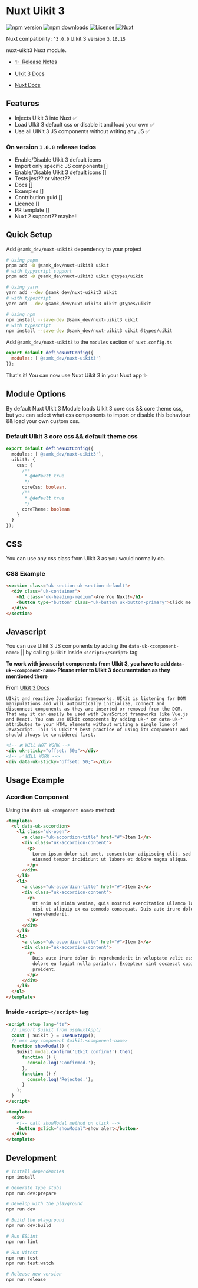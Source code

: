 # Nuxt Uikit 3

[![npm version][npm-version-src]][npm-version-href]
[![npm downloads][npm-downloads-src]][npm-downloads-href]
[![License][license-src]][license-href]
[![Nuxt][nuxt-src]][nuxt-href]

Nuxt compatibility: `^3.0.0`
UIkit 3 version `3.16.15`

nuxt-uikit3 Nuxt module.

- [✨ &nbsp;Release Notes](/CHANGELOG.md)
  <!-- - [🏀 Online playground](https://stackblitz.com/github/your-org/nuxt-uikit3?file=playground%2Fapp.vue) -->
  <!-- - [📖 &nbsp;Documentation](https://example.com) -->

- [UIkit 3 Docs](https://getuikit.com/docs/introduction)
- [Nuxt Docs](https://nuxt.com/docs/getting-started/introduction)

## Features

- Injects UIkit 3 into Nuxt ✅
- Load UIkit 3 default css or disable it and load your own ✅
- Use all UIKit 3 JS components without writing any JS ✅

### On version `1.0.0` release **todos**

- Enable/Disable Uikit 3 default icons
- Import only specific JS components []
- Enable/Disable Uikit 3 default icons []
- Tests jest?? or vitest??
- Docs []
- Examples []
- Contribution guid []
- Licence []
- PR template []
- Nuxt 2 support?? maybe!!

## Quick Setup

Add `@samk_dev/nuxt-uikit3` dependency to your project

```bash
# Using pnpm
pnpm add -D @samk_dev/nuxt-uikit3 uikit
# with typyscript support
pnpm add -D @samk_dev/nuxt-uikit3 uikit @types/uikit

# Using yarn
yarn add --dev @samk_dev/nuxt-uikit3 uikit
# with typescript
yarn add --dev @samk_dev/nuxt-uikit3 uikit @types/uikit

# Using npm
npm install --save-dev @samk_dev/nuxt-uikit3 uikit
# with typescript
npm install --save-dev @samk_dev/nuxt-uikit3 uikit @types/uikit
```

Add `@samk_dev/nuxt-uikit3` to the `modules` section of `nuxt.config.ts`

```js
export default defineNuxtConfig({
  modules: ['@samk_dev/nuxt-uikit3']
});
```

That's it! You can now use Nuxt Uikit 3 in your Nuxt app ✨

## Module Options

By default Nuxt UIkit 3 Module loads UIkit 3 core css && core theme css, but you can select what css components to import or disable this behaviour && load your own custom css.

### Default UIkit 3 core css && default theme css

```ts
export default defineNuxtConfig({
  modules: ['@samk_dev/nuxt-uikit3'],
  uikit3: {
    css: {
      /**
       * @default true
       */
      coreCss: boolean,
      /**
       * @default true
       */
      coreTheme: boolean
    }
  }
});
```

## CSS

You can use any css class from UIkit 3 as you would normally do.

### CSS Example

```html
<section class="uk-section uk-section-default">
  <div class="uk-container">
    <h1 class="uk-heading-medium">Are You Nuxt!</h1>
    <button type="button" class="uk-button uk-button-primary">Click me!</button>
  </div>
</section>
```

## Javascript

You can use UIkit 3 JS components by adding the `data-uk-<component-name>` || by calling `$uikit` inside `<script></script>` tag

**To work with javascript components from UIkit 3, you have to add `data-uk-<component-name>`
Please refer to UIkit 3 documentation as they mentioned there**

From [UIkit 3 Docs](https://getuikit.com/docs/javascript)

`UIkit and reactive JavaScript frameworks. UIkit is listening for DOM manipulations and will automatically initialize, connect and disconnect components as they are inserted or removed from the DOM. That way it can easily be used with JavaScript frameworks like Vue.js and React. You can use UIkit components by adding uk-* or data-uk-* attributes to your HTML elements without writing a single line of JavaScript. This is UIkit's best practice of using its components and should always be considered first.`

```html
<!-- ❌ WILL NOT WORK -->
<div uk-sticky="offset: 50;"></div>
<!-- ✅ WILL WORK -->
<div data-uk-sticky="offset: 50;"></div>
```

## Usage Example

### Acordion Component

Using the `data-uk-<component-name>` method:

```html
<template>
  <ul data-uk-accordion>
    <li class="uk-open">
      <a class="uk-accordion-title" href="#">Item 1</a>
      <div class="uk-accordion-content">
        <p>
          Lorem ipsum dolor sit amet, consectetur adipiscing elit, sed do
          eiusmod tempor incididunt ut labore et dolore magna aliqua.
        </p>
      </div>
    </li>
    <li>
      <a class="uk-accordion-title" href="#">Item 2</a>
      <div class="uk-accordion-content">
        <p>
          Ut enim ad minim veniam, quis nostrud exercitation ullamco laboris
          nisi ut aliquip ex ea commodo consequat. Duis aute irure dolor
          reprehenderit.
        </p>
      </div>
    </li>
    <li>
      <a class="uk-accordion-title" href="#">Item 3</a>
      <div class="uk-accordion-content">
        <p>
          Duis aute irure dolor in reprehenderit in voluptate velit esse cillum
          dolore eu fugiat nulla pariatur. Excepteur sint occaecat cupidatat
          proident.
        </p>
      </div>
    </li>
  </ul>
</template>
```

### Inside `<script></script>` tag

```html
<script setup lang="ts">
  // import $uikit from useNuxtApp()
  const { $uikit } = useNuxtApp();
  // use any component $uikit.<component-name>
  function showModal() {
    $uikit.modal.confirm('UIkit confirm!').then(
      function () {
        console.log('Confirmed.');
      },
      function () {
        console.log('Rejected.');
      }
    );
  }
</script>

<template>
  <div>
    <!-- call showModal method on click -->
    <button @click="showModal">show alert</button>
  </div>
</template>
```

## Development

```bash
# Install dependencies
npm install

# Generate type stubs
npm run dev:prepare

# Develop with the playground
npm run dev

# Build the playground
npm run dev:build

# Run ESLint
npm run lint

# Run Vitest
npm run test
npm run test:watch

# Release new version
npm run release
```

<!-- Badges -->

[npm-version-src]: https://img.shields.io/npm/v/@samk_dev/nuxt-uikit3/latest.svg?style=flat&colorA=18181B&colorB=28CF8D
[npm-version-href]: https://npmjs.com/package/@samk_dev/nuxt-uikit3
[npm-downloads-src]: https://img.shields.io/npm/dm/@samk_dev/nuxt-uikit3.svg?style=flat&colorA=18181B&colorB=28CF8D
[npm-downloads-href]: https://npmjs.com/package/@samk_dev/nuxt-uikit3
[license-src]: https://img.shields.io/npm/l/@samk_dev/nuxt-uikit3.svg?style=flat&colorA=18181B&colorB=28CF8D
[license-href]: https://npmjs.com/package/@samk_dev/nuxt-uikit3
[nuxt-src]: https://img.shields.io/badge/Nuxt-18181B?logo=nuxt.js
[nuxt-href]: https://nuxt.com
